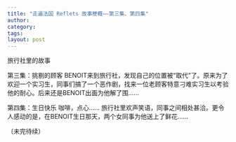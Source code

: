 ```yaml
---
title: "走遍法国 Reflets 故事梗概——第三集、第四集"
author:
category: 
tags: 
layout: post
---
```

旅行社里的故事

第三集：挑剔的顾客
BENOIT来到旅行社，发现自己的位置被“取代”了。原来为了欢迎一个实习生，同事们搞了一个恶作剧，找来一位老顾客特意刁难实习生以考验他的耐心。后来还是BENOIT出面为他解了围……

第四集：生日快乐
咖啡，点心…… 旅行社里欢声笑语，同事之间相处甚洽。更令人感动的是，在BENOIT生日那天，两个女同事为他送上了鲜花……

（未完待续）

